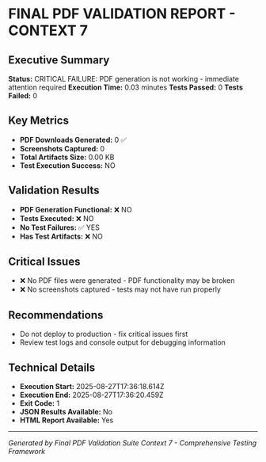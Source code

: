 
# FINAL PDF VALIDATION REPORT - CONTEXT 7

## Executive Summary
**Status:** CRITICAL FAILURE: PDF generation is not working - immediate attention required
**Execution Time:** 0.03 minutes
**Tests Passed:** 0
**Tests Failed:** 0

## Key Metrics
- **PDF Downloads Generated:** 0 ✅
- **Screenshots Captured:** 0
- **Total Artifacts Size:** 0.00 KB
- **Test Execution Success:** NO

## Validation Results
- **PDF Generation Functional:** ❌ NO
- **Tests Executed:** ❌ NO
- **No Test Failures:** ✅ YES
- **Has Test Artifacts:** ❌ NO

## Critical Issues
- ❌ No PDF files were generated - PDF functionality may be broken
- ❌ No screenshots captured - tests may not have run properly

## Recommendations
- Do not deploy to production - fix critical issues first
- Review test logs and console output for debugging information

## Technical Details
- **Execution Start:** 2025-08-27T17:36:18.614Z
- **Execution End:** 2025-08-27T17:36:20.459Z
- **Exit Code:** 1
- **JSON Results Available:** No
- **HTML Report Available:** Yes

---
*Generated by Final PDF Validation Suite*
*Context 7 - Comprehensive Testing Framework*
